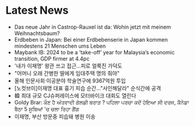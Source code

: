 # Latest News
-  Das neue Jahr in Castrop-Rauxel ist da: Wohin jetzt mit meinem Weihnachtsbaum?
-  Erdbeben in Japan: Bei einer Erdbebenserie in Japan kommen mindestens 21 Menschen ums Leben
-  Maybank IB: 2024 to be a ‘take-off’ year for Malaysia’s economic transition, GDP firmer at 4.4pc
-  '내가 이재명' 왕관 쓰고 접근…피로 얼룩진 가덕도
-  "어머니 오래 간병한 딸에게 임대주택 명의 줘야"
-  올해 인문사회·이공분야 학술연구에 9367억원 투입
-  [노컷브이]이재명 대표 흉기 피습 순간…"사인해달라" 순식간에 공격
-  韓 최대 규모 CJ슈퍼레이스에 모터바이크 대회도 열린다
-  Goldy Brar: ਕੌਣ ਹੈ ਅੱਤਵਾਦੀ ਗੋਲਡੀ ਬਰਾੜ ? ਪਹਿਲਾ ਪਰਚਾ ਕਦੋਂ ਹੋਇਆ ਸੀ ਦਰਜ, ਕੈਨੇਡਾ ਬੈਠਾ 5 ਸੂਬਿਆਂ 'ਚ ਚਲਾ ਰਿਹਾ ਗੈਂਗ
-  이재명, 부산 방문중 피습돼 병원 이송
